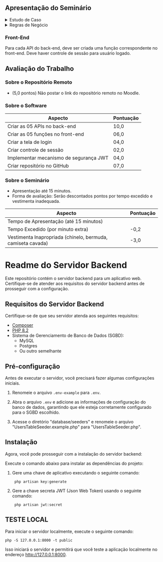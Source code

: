 ## Apresentação do Seminário

<details>
  <summary>Estudo de Caso</summary>
O grupo deve implementar APIs e uma interface gráfica para realizar o CRUD relacionado a uma tabela do módulo financeiro do sistema ERP. A escolha da tabela fica a cargo do grupo, exemplos incluem contas a pagar, contas a receber, plano de contas, bancos, agências, conta corrente, etc.

Todas as tabelas devem ter pelo menos os seguintes campos: ID, Removido, um campo de texto, um campo de data e um campo decimal.

</details>
<details>
  <summary>Regras de Negócio</summary>
O grupo deve implementar 5 operações de CRUD de acordo com as realizadas em atividades anteriores e vistas em sala de aula. As operações são:

GetAllXXX: Retorna todos os campos da tabela que não foram apagados (campo 'removido' igual a false).
GetXXXByID: Retorna todos os campos da tabela de acordo com o ID informado, desde que o registro não tenha sido apagado.
InsertXXX: Insere um novo registro na tabela.
UpdateXXX: Atualiza um registro na tabela com base no ID informado.
DeleteXXX: Efetua um soft delete de um registro na tabela com base no ID informado, definindo o campo 'removido' como true.
</details>

### Front-End

Para cada API do back-end, deve ser criada uma função correspondente no front-end. Deve haver controle de sessão para usuário logado.

## Avaliação do Trabalho

### Sobre o Repositório Remoto

- (5,0 pontos) Não postar o link do repositório remoto no Moodle.

### Sobre o Software

| Aspecto                               | Pontuação |
| ------------------------------------ | --------- |
| Criar as 05 APIs no back-end          | 10,0      |
| Criar as 05 funções no front-end      | 06,0      |
| Criar a tela de login                 | 04,0      |
| Criar controle de sessão              | 02,0      |
| Implementar mecanismo de segurança JWT | 04,0      |
| Criar repositório no GitHub           | 07,0      |

### Sobre o Seminário

- Apresentação até 15 minutos.
- Forma de avaliação: Serão descontados pontos por tempo excedido e vestimenta inadequada.

| Aspecto                                      | Pontuação |
| -------------------------------------------- | --------- |
| Tempo de Apresentação (até 15 minutos)      |           |
| Tempo Excedido (por minuto extra)           | -0,2      |
| Vestimenta Inapropriada (chinelo, bermuda, camiseta cavada) | -3,0 |

# Readme do Servidor Backend

Este repositório contém o servidor backend para um aplicativo web. Certifique-se de atender aos requisitos do servidor backend antes de prosseguir com a configuração.

## Requisitos do Servidor Backend

Certifique-se de que seu servidor atenda aos seguintes requisitos:

- [Composer](https://getcomposer.org/)
- [PHP 8.2](https://www.php.net/)
- Sistema de Gerenciamento de Banco de Dados (SGBD):
  - MySQL
  - Postgres
  - Ou outro semelhante

## Pré-configuração

Antes de executar o servidor, você precisará fazer algumas configurações iniciais.

1. Renomeie o arquivo `.env-example` para `.env`.

2. Abra o arquivo `.env` e adicione as informações de configuração do banco de dados, garantindo que ele esteja corretamente configurado para o SGBD escolhido.

3. Acesse o diretório "database/seeders" e renomeie o arquivo "UsersTableSeeder.example.php" para "UsersTableSeeder.php".

## Instalação

Agora, você pode prosseguir com a instalação do servidor backend:

Execute o comando abaixo para instalar as dependências do projeto:
  
1. Gere uma chave de aplicativo executando o seguinte comando:
   
        php artisan key:generate

2. Gere a chave secreta JWT (Json Web Token) usando o seguinte comando:

        php artisan jwt:secret
  
## TESTE LOCAL

Para iniciar o servidor localmente, execute o seguinte comando:

    php -S 127.0.0.1:8000 -t public

Isso iniciará o servidor e permitirá que você teste a aplicação localmente no endereço http://127.0.0.1:8000.
